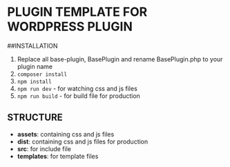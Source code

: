 # PLUGIN TEMPLATE FOR WORDPRESS PLUGIN

##INSTALLATION
1. Replace all base-plugin, BasePlugin and rename BasePlugin.php to your plugin name
2. ```composer install```
3. ```npm install```
4. ```npm run dev``` - for watching css and js files
5. ```npm run build``` - for build file for production

## STRUCTURE
- **assets**: containing css and js files
- **dist**: containing css and js files for production
- **src**: for include file
- **templates**: for template files